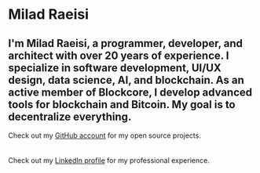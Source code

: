 # Milad Raeisi

<h2 class="highlight">
I'm Milad Raeisi, a programmer, developer, and architect with over 20 years of experience. I specialize in software development, UI/UX design, data science, AI, and blockchain. As an active member of Blockcore, I develop advanced tools for blockchain and Bitcoin. My goal is to decentralize everything.
</h2>

<div class="box">
<a href="https://github.com/miladsoft"><i class="fa-5x fab fa-github"></i></a>
<div>Check out my <a href="https://github.com/miladsoft">GitHub account</a> for my open source projects.</div>
</div>
<br>
<br>
 
<div class="box">
<a href="https://www.linkedin.com/in/miladraeisi"><i class="fa-5x fab fa-linkedin-in"></i></a>
<div>Check out my <a href="https://www.linkedin.com/in/miladraeisi">LinkedIn profile</a> for my professional experience.</div>
</div>

 
